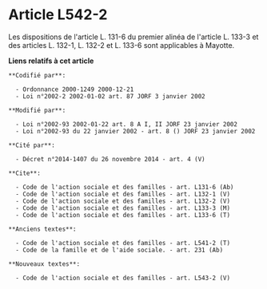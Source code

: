 # Article L542-2

Les dispositions de l'article L. 131-6 du premier alinéa de l'article L. 133-3 et des articles L. 132-1, L. 132-2 et L. 133-6
sont applicables à Mayotte.

**Liens relatifs à cet article**

	**Codifié par**:

	  - Ordonnance 2000-1249 2000-12-21
	  - Loi n°2002-2 2002-01-02 art. 87 JORF 3 janvier 2002

	**Modifié par**:

	  - Loi n°2002-93 2002-01-22 art. 8 A I, II JORF 23 janvier 2002
	  - Loi n°2002-93 du 22 janvier 2002 - art. 8 () JORF 23 janvier 2002

	**Cité par**:

	  - Décret n°2014-1407 du 26 novembre 2014 - art. 4 (V)

	**Cite**:

	  - Code de l'action sociale et des familles - art. L131-6 (Ab)
	  - Code de l'action sociale et des familles - art. L132-1 (V)
	  - Code de l'action sociale et des familles - art. L132-2 (V)
	  - Code de l'action sociale et des familles - art. L133-3 (M)
	  - Code de l'action sociale et des familles - art. L133-6 (T)

	**Anciens textes**:

	  - Code de l'action sociale et des familles - art. L541-2 (T)
	  - Code de la famille et de l'aide sociale. - art. 231 (Ab)

	**Nouveaux textes**:

	  - Code de l'action sociale et des familles - art. L543-2 (V)
